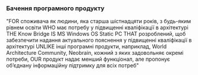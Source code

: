 ### Бачення програмного продукту

"FOR споживача як людини, яка старша шістнадцяти років, з будь-яким рівнем освіти WHO має потребу у підвищенні кваліфікації в архітектурі THE Know Bridge IS MS Windows OS Static PC THAT розроблений, щоб забезпечити надання актуального пояснення у підвищенні кваліфікації в архітектурі UNLIKE інші програмні продукти, наприклад, World Architecture Community, Neobrain, кожний з яких задовольняє окремі потреби, OUR продукт надає менший функціонал, але пропонує об’єднану інформаційну підтримку для всіх потреб"
